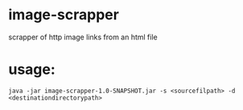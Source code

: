 # image-scrapper
scrapper of http image links from an html file<br>

# usage:<br>
```java -jar image-scrapper-1.0-SNAPSHOT.jar -s <sourcefilpath> -d <destinationdirectorypath>```
